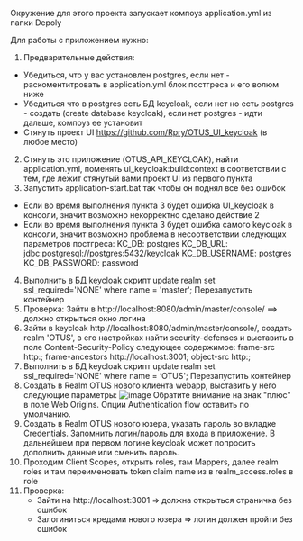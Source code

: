 Окружение для этого проекта запускает компоуз application.yml из папки Depoly

Для работы с приложением нужно:
1. Предварительные действия:
  - Убедиться, что у вас установлен postgres, если нет - раскоментитровать в application.yml блок постгреса и его волюм ниже
  - Убедиться что в postgres есть БД keycloak, если нет но есть postgres - создать (create database keycloak), если нет postgres - идти дальше, компоуз ее установит
  - Стянуть проект UI https://github.com/Rpry/OTUS_UI_keycloak (в любое место) 
2. Стянуть это приложение (OTUS_API_KEYCLOAK), найти application.yml, поменять ui_keycloak:build:context в соответствии с тем, где лежит стянутый вами проект UI из первого пункта
3. Запустить application-start.bat так чтобы он поднял все без ошибок
  
- Если во время выполнения пункта 3 будет ошибка UI_keycloak в консоли, значит возможно некорректно сделано действие 2
- Если во время выполнения пункта 3 будет ошибка самого keycloak в консоли, значит возможно проблема в несоответствии следующих параметров постгреса:
      KC_DB: postgres
      KC_DB_URL: jdbc:postgresql://postgres:5432/keycloak
      KC_DB_USERNAME: postgres
      KC_DB_PASSWORD: password 
4. Выполнить в БД keycloak скрипт update realm set ssl_required='NONE' where name = 'master';
Перезапустить контейнер
5. Проверка: Зайти в http://localhost:8080/admin/master/console/ ==> должно открыться окно логина
6. Зайти в keycloak http://localhost:8080/admin/master/console/, создать realm 'OTUS', в его настройках найти security-defenses и выставить в поле Content-Security-Policy следующее содержимое: 
frame-src http:; frame-ancestors http://localhost:3001; object-src http:;
7. Выполнить в БД keycloak скрипт update realm set ssl_required='NONE' where name = ‘OTUS';
Перезапустить контейнер
6. Создать в Realm OTUS нового клиента webapp, выставить у него следующие параметры:
![image](https://github.com/Rpry/OTUS_api_keycloak/assets/13750284/e2dc362b-0311-4797-ab5b-e8dc935d5fbd)
Обратите внимание на знак "плюс" в поле Web Origins. Опции Authentication flow оставить по умолчанию.
7. Создать в Realm OTUS нового юзера, указать пароль во вкладке Credentials. Запомнить логин/пароль для входа в приложение. В дальнейшем при первом логине keycloak может попросить дополнить данные или сменить пароль.
8. Проходим Client Scopes, открыть roles, там Mappers, далее realm roles и там переименовать token claim name из в realm_access.roles в role
9. Проверка:
   - Зайти на http://localhost:3001 => должна открыться страничка без ошибок
   - Залогиниться кредами нового юзера => логин должен пройти без ошибок
  
   
